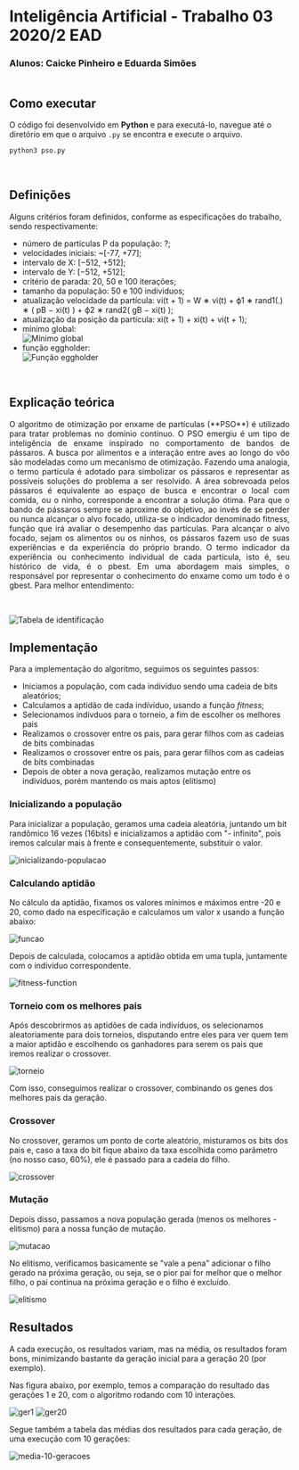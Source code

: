# Inteligência Artificial - Trabalho 03 2020/2 EAD
### Alunos: Caicke Pinheiro e Eduarda Simões<BR><BR>

## Como executar
O código foi desenvolvido em **Python** e para executá-lo, navegue até o diretório em que o arquivo `.py` se encontra e execute o arquivo.

```
python3 pso.py
```
<BR>
	
## Definições
Alguns critérios foram definidos, conforme as especificações do trabalho, sendo respectivamente:<br>

   - número de partículas P da população: ?;</li>
   - velocidades iniciais: ~[-77, +77];</li>
   - intervalo de X: [−512, +512];</li>
   - intervalo de Y: [−512, +512];</li>
   - critério de parada: 20, 50 e 100 iterações;</li>
   - tamanho da população: 50 e 100 individuos;</li>
   - atualização velocidade da partícula: vi(t + 1) = W ∗ vi(t) + ϕ1 ∗ rand1(.) ∗ ( pB − xi(t) ) + ϕ2 ∗ rand2( gB − xi(t) );</li>
   - atualização da posição da partícula: xi(t + 1) + xi(t) + vi(t + 1);</li>
   - mínimo global:</li>
    ![Mínimo global](https://github.com/eduardarsimoes/IA_Algoritmos/blob/main/A_pso/image/minimo_global.PNG)
   - função eggholder:</li>
    ![Função eggholder](https://github.com/eduardarsimoes/IA_Algoritmos/blob/main/A_pso/image/funcao.PNG)

<BR>

## Explicação teórica

<p align="justify">
O algoritmo de otimização por enxame de partículas (**PSO**) é utilizado para tratar problemas no domínio contínuo. O PSO emergiu é um tipo de inteligência de enxame inspirado no comportamento de bandos de pássaros. A busca por alimentos e a interação entre aves ao longo do vôo são modeladas como um mecanismo de otimização. Fazendo uma analogia, o termo partícula é adotado para simbolizar os pássaros e representar as possíveis soluções do problema a ser resolvido. A área sobrevoada pelos pássaros é equivalente ao espaço de busca e encontrar o local com comida, ou o ninho, corresponde a encontrar a solução ótima. Para que o bando de pássaros sempre se aproxime do objetivo, ao invés de se perder ou nunca alcançar o alvo focado, utiliza-se o indicador denominado fitness, função que irá avaliar o desempenho das partículas. Para alcançar o alvo focado, sejam os alimentos ou os ninhos, os pássaros fazem uso de suas experiências e da experiência do próprio brando. O termo indicador da experiência ou conhecimento individual de cada partícula, isto é, seu histórico de vida, é o pbest. Em uma abordagem mais simples, o responsável por representar o conhecimento do enxame como um todo é o gbest. Para melhor entendimento:
</p>

<br>


![Tabela de identificação](https://github.com/eduardarsimoes/IA_Algoritmos/blob/main/A_pso/image/tabela_identificacao.PNG)

## Implementação
Para a implementação do algoritmo, seguimos os seguintes passos:
<ul>
	<li>Iniciamos a população, com cada indivíduo sendo uma cadeia de bits aleatórios;</li>
	<li>Calculamos a aptidão de cada indíviduo, usando a função <i>fitness</i>;</li>
	<li>Selecionamos indívduos para o torneio, a fim de escolher os melhores pais</li>
	<li>Realizamos o crossover entre os pais, para gerar filhos com as cadeias de bits combinadas</li>
	<li>Realizamos o crossover entre os pais, para gerar filhos com as cadeias de bits combinadas</li>
	<li>Depois de obter a nova geração, realizamos mutação entre os indivíduos, porém mantendo os mais aptos (elitismo)</li>
</ul>

### Inicializando a população
Para inicializar a população, geramos uma cadeia aleatória, juntando um bit randômico 16 vezes (16bits) e inicializamos a aptidão com "- infinito", pois iremos calcular mais à frente e consequentemente, substituir o valor.

![inicializando-populacao](https://user-images.githubusercontent.com/37307708/111018959-f1364500-839a-11eb-9e3a-5d514b321a32.png)

### Calculando aptidão
No cálculo da aptidão, fixamos os valores mínimos e máximos entre -20 e 20, como dado na especificação e calculamos um valor x usando a função abaixo:

![funcao](https://user-images.githubusercontent.com/37307708/110559442-fc7f3b80-8122-11eb-8c0a-0982303f64bf.PNG)

Depois de calculada, colocamos a aptidão obtida em uma tupla, juntamente com o indivíduo correspondente.

![fitness-function](https://user-images.githubusercontent.com/37307708/111018980-0e6b1380-839b-11eb-8d7f-18a18d73be4a.PNG)

### Torneio com os melhores pais
Após descobrirmos as aptidões de cada indivíduos, os selecionamos aleatoriamente para dois torneios, disputando entre eles para ver quem tem a maior aptidão e escolhendo os ganhadores para serem os pais que iremos realizar o crossover.

![torneio](https://user-images.githubusercontent.com/37307708/111019020-568a3600-839b-11eb-8c40-8a0ef18fefb5.PNG)

Com isso, conseguimos realizar o crossover, combinando os genes dos melhores pais da geração.

### Crossover
No crossover, geramos um ponto de corte aleatório, misturamos os bits dos pais e, caso a taxa do bit fique abaixo da taxa escolhida como parâmetro (no nosso caso, 60%), ele é passado para a cadeia do filho.

![crossover](https://user-images.githubusercontent.com/37307708/111019044-74579b00-839b-11eb-9ec9-d9eade2c0749.PNG)

### Mutação
Depois disso, passamos a nova população gerada (menos os melhores - elitismo) para a nossa função de mutação.

![mutacao](https://user-images.githubusercontent.com/37307708/111019060-98b37780-839b-11eb-845e-ef18532b4d4b.PNG)

No elitismo, verificamos basicamente se "vale a pena" adicionar o filho gerado na próxima geração, ou seja, se o pior pai for
melhor que o melhor filho, o pai continua na próxima geração e o filho é excluído.

![elitismo](https://user-images.githubusercontent.com/37307708/111019088-c26c9e80-839b-11eb-93e0-881f97f7d00a.PNG)


## Resultados
A cada execução, os resultados variam, mas na média, os resultados foram bons, minimizando bastante da geração inicial para a geração 20 (por exemplo).

Nas figura abaixo, por exemplo, temos a comparação do resultado das gerações 1 e 20, com o algoritmo rodando com 10 interações.

![ger1](https://user-images.githubusercontent.com/37307708/111018902-a9afb900-839a-11eb-89f8-4a2d291b4364.PNG)
![ger20](https://user-images.githubusercontent.com/37307708/111018933-d06def80-839a-11eb-9ec4-1625614063e1.PNG)

Segue também a tabela das médias dos resultados para cada geração, de uma execução com 10 gerações:

![media-10-geracoes](https://user-images.githubusercontent.com/37307708/111019502-69523a00-839e-11eb-866b-17912ab61d31.PNG)
